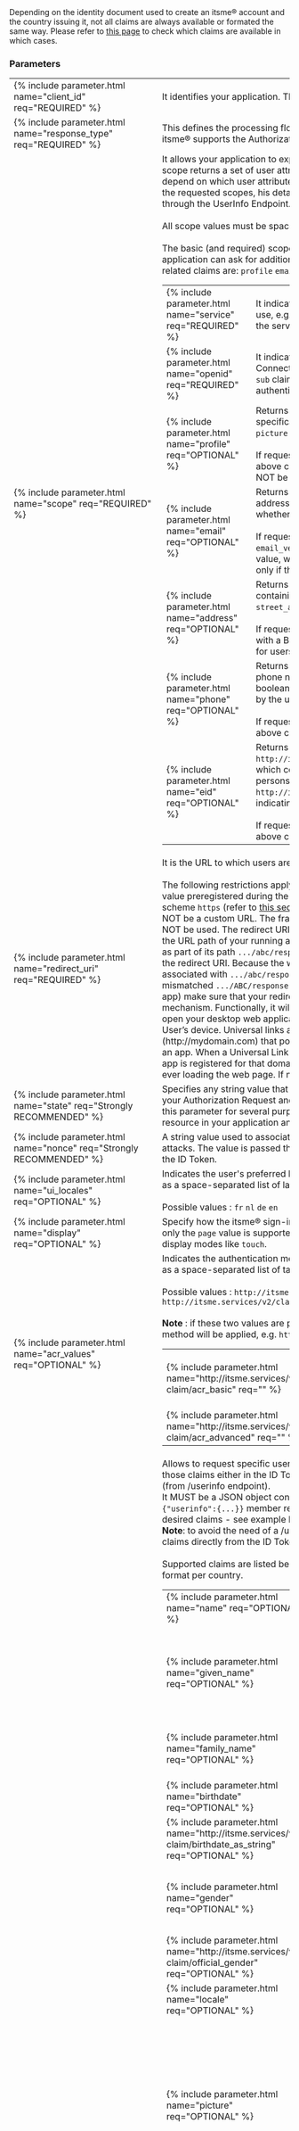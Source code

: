 <aside class="notice">Depending on the identity document used to create an itsme® account and the country issuing it, not all claims are always available or formated the same way. Please refer to <a href="https://belgianmobileid.github.io/doc/claims/" target="blank">this page</a> to check which claims are available in which cases.</aside>

### Parameters

<table>
  <tbody>
    <tr>
      <td>{% include parameter.html name="client_id" req="REQUIRED" %}</td>
      <td>It identifies your application. This parameter value is generated during registration.</td>
    </tr>
     <tr>
      <td>{% include parameter.html name="response_type" req="REQUIRED" %}</td>
      <td>This defines the processing flow to be used when forming the response. Because itsme® supports the Authorization Code Flow, this value MUST be <code>code</code>.</td>
    </tr>
    <tr>
      <td>{% include parameter.html name="scope" req="REQUIRED" %}</td>
      <td>
        It allows your application to express the desired scope of the access request. Each scope returns a set of user attributes. The scopes an application should request depend on which user attributes your application needs. Once the user authorizes the requested scopes, his details are returned in an ID Token and are also available through the UserInfo Endpoint.<br><br>All scope values must be space-separated.<br><br>The basic (and required) scopes are <code>openid</code> and <code>service</code>. Beyond that, your application can ask for additional standard scopes values which map to sets of related claims are: <code>profile</code> <code>email</code> <code>address</code> <code>phone</code> <code>eid</code><br />
        <table>
          <tr>
            <td>{% include parameter.html name="service" req="REQUIRED" %}</td><td>It indicates the itsme® service your application intends to use, e.g. <code>service:TEST_code</code> by replacing "TEST_code" with the service code generated during registration.</td>
          </tr>
          <tr>
            <td>{% include parameter.html name="openid" req="REQUIRED" %}</td><td>It indicates that your application intends to use the OpenID Connect protocol to verify a user's identity by returning a <code>sub</code> claim which represents a unique identifier for the authenticated user.</td>
          </tr>
          <tr>
            <td>{% include parameter.html name="profile" req="OPTIONAL" %}</td><td>Returns claims that represent basic profile information, specifically <code>family_name</code>, <code>given_name</code>, <code>name</code>, <code>gender</code>, <code>locale</code>, <code>picture</code> and <code>birthdate</code>.<br><br>If requested, a value SHALL always be returned for the above claims except for the <code>given_name</code> claim which MAY NOT be returned if the user doesn't have any first name(s).</td>
          </tr>
          <tr>
            <td>{% include parameter.html name="email" req="OPTIONAL" %}</td><td>Returns the <code>email</code> claim, which contains the user's email address, and <code>email_verified</code>, which is a boolean indicating whether the email address was verified by the user.<br><br>If requested, a value SHALL always be returned for the <code>email_verified</code> claim only if <code>email</code> claim is filled with a value, whereas the <code>email</code> claim SHALL always be returned only if the user gave us an email address.</td>
          </tr>
          <tr>
            <td>{% include parameter.html name="address" req="OPTIONAL" %}</td><td>Returns user's postal address, represented as JSON Object containing some or all of these members <code>formatted</code> <code>street_address</code> <code>postal_code</code> <code>locality</code><br><br>If requested, a value SHALL always be returned for users with a Belgian ID document, and SHALL NOT be returned for users with a Dutch ID documents.</td>
          </tr> 
          <tr>
            <td>{% include parameter.html name="phone" req="OPTIONAL" %}</td><td>Returns the <code>phone_number</code> claim, which contains the user's phone number, and <code>phone_number_verified</code>, which is a boolean indicating whether the phone number was verified by the user.<br><br>If requested, a value SHALL always be returned for the above claims.</td>
          </tr> 
          <tr>
            <td>{% include parameter.html name="eid" req="OPTIONAL" %}</td><td>Returns the <code>http://itsme.services/v2/claim/BENationalNumber</code> claim, which contains the unique identification number of natural persons who are registered in Belgium, and <code>http://itsme.services/v2/claim/BEeidSn</code>, which is a string indicating the Belgian ID card number.<br><br>If requested, a value SHALL always be returned for the above claims.</td>
          </tr>
        </table>
      </td>
    </tr>
    <tr>
      <td>{% include parameter.html name="redirect_uri" req="REQUIRED" %}</td>
      <td>It is the URL to which users are redirected once the authentication is complete. <br><br>The following restrictions apply to redirect URIs:
        <tabul>
          <tabli>The redirect URI MUST match the value preregistered during the registration.</tabli>
          <tabli>The redirect URI MUST begin with the scheme <code>https</code> (refer to <a href="https://belgianmobileid.github.io/doc/authentication/#certificates-and-website-security" target="blank">this section</a> for more information).</tabli>
          <tabli>The redirect URI SHALL NOT be a custom URL.</tabli>
          <tabli>The fragment identifier introduced by a hash mark <code>#</code> SHALL NOT be used.</tabli>
          <tabli>The redirect URI is case-sensitive. Its case MUST match the case of the URL path of your running application. For example, if your application includes as part of its path <code>.../abc/response-oidc</code>, do not specify <code>.../ABC/response-oidc</code> in the redirect URI. Because the web browser treats paths as case-sensitive, cookies associated with <code>.../abc/response-oidc</code> MAY be excluded if redirected to the case-mismatched <code>.../ABC/response-oidc</code> URL.</tabli>
          <tabli>If relevant (in case you have a mobile app) make sure that your redirect URIs support the <a href="https://developer.apple.com/ios/universal-links/" target="blank">Universal links</a> and <a href="https://developer.android.com/training/app-links" target="blank">App links</a> mechanism. Functionally, it will allow you to have only one single link that will either open your desktop web application, your mobile app or your mobile site on the User’s device. Universal links and App links are standard web links (http://mydomain.com) that point to both a web page and a piece of content inside an app. When a Universal Link is opened, the app OS checks to see if any installed app is registered for that domain. If so, the app is launched immediately without ever loading the web page. If not, the web URL is loaded into the webbrowser.</tabli>
        </tabul>
      </td>
    </tr>
    <tr>
      <td>{% include parameter.html name="state" req="Strongly RECOMMENDED" %}</td>
      <td>Specifies any string value that your application uses to maintain state between your Authorization Request and the Authorization Server's response. You can use this parameter for several purposes, such as directing the user to the correct resource in your application and mitigating cross-site request forgery.</td>
    </tr>
    <tr>
      <td>{% include parameter.html name="nonce" req="Strongly RECOMMENDED" %}</td>
      <td>A string value used to associate a session with an ID Token, and to mitigate replay attacks. The value is passed through unmodified from the Authorization Request to the ID Token.</td>
    </tr>
    <tr>
      <td>{% include parameter.html name="ui_locales" req="OPTIONAL" %}</td>
      <td>Indicates the user's preferred languages for the itsme® sign-in page, represented as a space-separated list of language tag values, ordered by preference.<br><br>Possible values : <code>fr</code> <code>nl</code> <code>de</code> <code>en</code></td>
    </tr>
    <tr>
      <td>{% include parameter.html name="display" req="OPTIONAL" %}</td>
      <td>Specify how the itsme® sign-in page should be displayed to the user. Currently, only the <code>page</code> value is supported but in the future we might support additional display modes like <code>touch</code>.</td>
    </tr>
    <tr>
      <td>{% include parameter.html name="acr_values" req="OPTIONAL" %}</td>
      <td>Indicates the authentication method required to process the request, represented as a space-separated list of tag values, ordered by preference.<br><br>Possible values : <code>http://itsme.services/v2/claim/acr_basic</code> <code>http://itsme.services/v2/claim/acr_advanced</code><br><br><b>Note</b> : if these two values are provided only the most constraining authentication method will be applied, e.g. <code>http://itsme.services/v2/claim/acr_advanced</code>.<br />
        <table>
          <tr>
            <td>{% include parameter.html name="http://itsme.services/v2/<br>claim/acr_basic" req="" %}</td><td>It lets the user to choose either fingerprint usage (if device is compatible) or itsme® code. If the <code>acr_values</code> parameter is not specified, this is the default authentication method.</td>
          </tr>
          <tr>
            <td>{% include parameter.html name="http://itsme.services/v2/<br>claim/acr_advanced" req="" %}</td><td>It forces the user to use his itsme® code.</td>
          </tr>
        </table>
      </td>
    </tr>
    <tr>
      <td>{% include parameter.html name="claims" req="OPTIONAL" %}</td>
      <td>Allows to request specific user's details ("claims"). You can choose to receive those claims either in the ID Token (from /token endpoint) or in the UserInfo object (from /userinfo endpoint).<br />It MUST be a JSON object containing an <code>{"id_token":{...}}</code> member or a <code>{"userinfo":{...}}</code> member respectively. This member will then contain all the desired claims - see example below.<br><b>Note</b>: to avoid the need of a /userinfo request, itsme® recommends to retrieve the claims directly from the ID Token.<br><br>Supported claims are listed below. Please check <a href="https://belgianmobileid.github.io/doc/claims/" target="blank">this page</a> for availability and format per country.<br />
        <table>
          <tr>
            <td>{% include parameter.html name="name" req="OPTIONAL" %}</td><td>Returns user's full name in displayable form including all name parts, possibly including titles and suffixes.</td>
          </tr>
          <tr>
            <td>{% include parameter.html name="given_name" req="OPTIONAL" %}</td><td>Returns user's given name(s) or first name(s). Note that in some cultures, people can have multiple given names; all can be present, with the names being separated by space characters.<br><br>If requested, a value MAY NOT be returned if the user doesn't have any first name(s).</td>
          </tr>
          <tr>
            <td>{% include parameter.html name="family_name" req="OPTIONAL" %}</td><td>Returns user's surname(s) or last name(s). Note that in some cultures, people can have multiple family names or no family name; all can be present, with the names being separated by space characters.</td>
          </tr> 
          <tr>
            <td>{% include parameter.html name="birthdate" req="OPTIONAL" %}</td><td>Return user's birthdate, represented as a string in YYYY-MM-DD date format. itsme® users are always 16 years old or more.</td>
          </tr> 
          <tr>
            <td>{% include parameter.html name="http://itsme.services/v2/<br>claim/birthdate_as_string" req="OPTIONAL" %}</td><td>Returns user's birthdate in an unprocessed way, as mentioned on the ID document. itsme® users are always 16 years old or more.</td>
          </tr> 
          <tr>
            <td>{% include parameter.html name="gender" req="OPTIONAL" %}</td><td>Returns user's gender. Possible values are: <code>female</code> <code>male</code> <code>unknown</code> <code>n/a</code>. If the value mentioned on the user's ID document is different from those (local language, letter code...), then we apply a best-effort mapping to one of those values.</td>
          </tr>
          <tr>
            <td>{% include parameter.html name="http://itsme.services/v2/<br>claim/official_gender" req="OPTIONAL" %}</td><td>Returns user's gender unaltered, exactly as mentioned on their ID document.</td>
          </tr> 
          <tr>
            <td>{% include parameter.html name="locale" req="OPTIONAL" %}</td><td>Returns user's mobile phone language, represented as a string format. Possible values are : <code>NL</code> <code>FR</code> <code>DE</code> <code>EN</code></td>
          </tr>
          <tr>
            <td>{% include parameter.html name="picture" req="OPTIONAL" %}</td><td>Returns user's ID picture, represented as a URL string. This URL refers to an image file (for example, a JPEG, JPEG2000, or PNG image file). This image is the raw (unprocessed) image contained on the ID document.<br /><br />
            Accessing this URL has to be done with your bearer token. Example:<br />
            <code>
              GET /v2/picture HTTP/1.1<br />
              Host: idp.prd.itsme.services<br />
              Authorization: Bearer SlAV32hkKG
            </code></td>
          </tr>
          <tr>
            <td>{% include parameter.html name="http://itsme.services/v2/<br>claim/physical_person_photo" req="OPTIONAL" %}</td><td>Returns user's ID picture, represented as a JSON Object containing these members:<br><code>format</code>: the MIME type<br><code>value</code>: the base64 encoded image.<br><br>This picture is read from the ID document but converted to always return a 200x140 px, 24 BPP JPEG image.</td>
          </tr> 
          <tr>
            <td>{% include parameter.html name="email" req="OPTIONAL" %}</td><td>Returns user's email address.</td>
          </tr> 
          <tr>
            <td>{% include parameter.html name="email_verified" req="OPTIONAL" %}</td><td>Returns <code>true</code> if the user's e-mail address is verified; otherwise <code>false</code>.<br><br><b>Note</b> : currently, itsme® always returns <code>false</code> for this claim because the email verification feature is not yet implemented in our systems (or does not return a value if no email address is available).</td>
          </tr> 
          <tr>
            <td>{% include parameter.html name="phone_number" req="OPTIONAL" %}</td><td>Returns user's phone number, represented as a string format. For example : <code>[+][country code] [subscriber number including area code]</code>.</td>
          </tr> 
          <tr>
            <td>{% include parameter.html name="phone_number_verified" req="OPTIONAL" %}</td><td>Returns <code>true</code> if the user's phone number is verified; otherwise <code>false</code>.<br>Note: currently, all phone numbers are verified so this claims always returns <code>true</code>.</td>
          </tr>
          <tr>
            <td>{% include parameter.html name="address" req="OPTIONAL" %}</td><td>Returns user's postal address, represented as JSON Object containing some or all of these members: <code>formatted</code> <code>street_address</code> <code>postal_code</code> <code>locality</code>.<br></td>
          </tr>
          <tr>
            <td>{% include parameter.html name="http://itsme.services/v2/<br>claim/claim_citizenship" req="OPTIONAL" %}</td><td>Returns user's nationality. The format is directly depending on the underlying ID document: for Belgian ID documents this is represented as a string, and for Dutch or Lux ID documents this is represented in the <a href="https://en.wikipedia.org/wiki/ISO_3166" target="blank">ISO 3166-1 alpha-3</a> format.</td>
          </tr>
          <tr>
            <td>{% include parameter.html name="http://itsme.services/v2/<br>claim/claim_citizenship_as_iso" req="OPTIONAL" %}</td><td>Returns user's nationality. The format is always <a href="https://en.wikipedia.org/wiki/ISO_3166" target="blank">ISO 3166-1 alpha-3</a>.</td>
          </tr>
           <tr>
            <td>{% include parameter.html name="http://itsme.services/v2/<br>claim/place_of_birth" req="OPTIONAL" %}</td><td>Returns user's place of birth, represented as a JSON Object containing some or all of these members <code>formatted</code> <code>city</code> <code>country</code>.</td>
          </tr>
          <tr>
            <td>{% include parameter.html name="http://itsme.services/v2/<br>claim/BEeidSn" req="OPTIONAL" %}</td><td>Returns user's Belgian ID document number, represented as a string with 12 digits in the form xxx-xxxxxxx-yy. (the check-number yy is the remainder of the division of xxxxxxxxxx by 97) for Belgian citizens, or starting with a letter and nine digits in the form B xxxxxxx xx for EU/EEA/Swiss citizens. This claim is made redundant by the <code>IDDocumentSN</code> claim below which we advise to use instead.</td>
          </tr>
          <tr>
            <td>{% include parameter.html name="http://itsme.services/v2/<br>claim/claim_device" req="OPTIONAL" %}</td><td>Returns user's phone information, represented as a JSON Object containing some or all of these members <code>os</code> <code>appName</code> <code>appRelease</code> <code>deviceLabel</code> <code>debugEnabled</code> <code>deviceID</code>	<code>osRelease</code> <code>manufacturer</code> <code>deviceLockLevel</code> <code>smsEnabled</code> <code>rooted</code> <code>msisdn</code> <code>deviceModel</code>	<code>sdkRelease</code>.</td>       
          </tr> 
          <tr>
            <td>{% include parameter.html name="http://itsme.services/v2/<br>claim/transaction_info" req="OPTIONAL" %}</td><td>Returns information about the itsme® transaction, represented as a JSON Object containing some or all of these members <code>securityLevel</code> <code>bindLevel</code> <code>appRelease</code>.</td>
           </tr> 
           <tr>
            <td>{% include parameter.html name="http://itsme.services/v2/<br>claim/BENationalNumber" req="OPTIONAL" %}</td><td>Returns user's Belgian unique identification number, represented as a string with 11 digits in the form YY.MM.DD-xxx.cd where YY.MM.DD is the birthdate of the person, xxx a sequential number (odd for males and even for females) and cd a check-digit. Some exceptions could apply.<br></td>
          </tr>
          <tr>
            <td>{% include parameter.html name="http://itsme.services/v2/<br>claim/validityFrom" req="OPTIONAL" %}</td><td>This is a <a href="#metadata">metadata</a>.<br>Returns user's Belgian ID document issuance date, represented as a string in YYYY-MM-DDThh:mm:ss.nnnZ date format specified by ISO 8601. Can only be returned in combination with claim http://itsme.services/v2/claim/BEeidSn.</td>
          </tr>
          <tr>
            <td>{% include parameter.html name="http://itsme.services/v2/<br>claim/validityTo" req="OPTIONAL" %}</td><td>This is a <a href="#metadata">metadata</a>.<br>Returns user's Belgian ID card expiry date, represented as a string in YYYY-MM-DDThh:mm:ss.nnnZ date format specified by ISO 8601. Can only be returned in combination with claims http://itsme.services/v2/claim/BEeidSn or http://itsme.services/v2/claim/IDDocumentSN.<br><br>If requested, a value MAY NOT be returned.</td>
          </tr>
          <tr>
            <td>{% include parameter.html name="http://itsme.services/v2/<br>claim/verificationDate" req="OPTIONAL" %}</td><td>This is a <a href="#metadata">metadata</a>.<br>Returns the date when the user's document was read for the last time, represented as a string in YYYY-MM-DDThh:mm:ss date format specified by ISO 8601.</td>
          </tr>
          <tr>
            <td>{% include parameter.html name="http://itsme.services/v2/<br>claim/IDDocumentSN" req="OPTIONAL" %}</td><td>Returns the ID document number, represented as a string.</td>
          </tr> 
          <tr>
            <td>{% include parameter.html name="http://itsme.services/v2/<br>claim/IDDocumentType" req="OPTIONAL" %}</td><td>Returns the ID document type. This is a 1 or 2 characters code defined by the ICAO. Identity cards have a code with first letter I while passports have a code starting with P.</td>
          </tr>
          <tr>
            <td>{% include parameter.html name="http://itsme.services/v2/<br>claim/IDIssuingCountry" req="OPTIONAL" %}</td><td>This is a <a href="#metadata">metadata</a>.<br>Returns the 3-letters iso code of the country that issued the identity document.</td>
          </tr>
          <tr>
            <td>{% include parameter.html name="http://itsme.services/v2/<br>claim/issuance_locality" req="OPTIONAL" %}</td><td>This is a <a href="#metadata">metadata</a>.<br>Returns the locality that issued the ID document used to create the itsme® account.</td>
          </tr>
          <tr>
            <td>{% include parameter.html name="http://itsme.services/v2/<br>claim/app" req="OPTIONAL" %}</td><td>Returns a JSON object with 3 members: <code>appInstalledDate</code> contains the date when the app was installed on the user's device, represented as a string in YYYY-MM-DDThh:mm:ss.nnnZ date format specified by ISO 8601. <code>appName</code> contains the name of the app and <code>appRelease</code> contains a string identifying the release (example: "4.9.1").<br>This claim is intended to help partners detect fraudulent use cases.</td>
          </tr>
          <tr>
            <td>{% include parameter.html name="http://itsme.services/v2/<br>claim/account" req="OPTIONAL" %}</td><td>Returns a JSON object with 3 members: <code>activationDate</code> contains the date when the account was last activated (enrolled or unblocked), represented as a string in YYYY-MM-DDThh:mm:ss.nnnZ date format specified by ISO 8601. <code>activationMechanism</code> contains a string identifying the way this account was created. Possible values are "CARD_READER" (enrollment via a physical reading of the ID document chip), "CONTACT_LESS" (enrollment via a NFC reading of the ID document) or "ID_PROVIDER" (enrollment via a trusted partner, i.e. a bank).<br>This claim is intended to help partners detect fraudulent use cases.</td>
          </tr>
          <tr>
            <td>{% include parameter.html name="http://itsme.services/v2/<br>claim/transaction_ip" req="OPTIONAL" %}</td><td>Returns the IP address of the smartphone approving the transaction.<br>This claim is intended to help partners detect fraudulent use cases.</td>
          </tr>
        </table>
      </td>
    </tr>
    <tr>
      <td>{% include parameter.html name="request_uri" req="OPTIONAL" %}</td>
      <td>A URL using the https scheme referencing a resource containing a JWT whose claims are the request parameters. The <code>request_uri</code> parameter is used to secure parameters in the Authorization Request from tainting or inspection when sending the request to the itsme® Authorization Endpoint.<br><br>If the <code>request_uri</code> parameter is used, the JWT MUST be signed and MUST contain the claims <code>iss</code> (issuer) and <code>aud</code> (audience) as members. The <code>iss</code> value SHOULD be your <code>client_id</code>. The <code>aud</code> value SHOULD be set to <code>https://idp.[e2e/prd].itsme.services/v2</code>. The JWT MUST also be encrypted and more precisely: it MUST be signed then encrypted, with the result being a Nested JWT (refer to <a href="https://belgianmobileid.github.io/doc/JOSE/" target="blank">this page</a> for more information).<br><br>The following restrictions apply to request URIs:
        <tabul>
          <tabli>The request URI MUST be preregistered during the registration.</tabli>
          <tabli>The request URI MUST contain the TCP port number <code>443</code>. Example : https://test.istme.be:443/p/test</tabli>
          <tabli>The request URI MUST begin with the scheme <code>https</code> (refer to <a href="https://belgianmobileid.github.io/doc/authentication/#certificates-and-website-security" target="blank">this section</a> for more information). The usage of localhost request URIs that are not permitted.</tabli>
          <tabli>The request URI JWT MUST be publicly accessible.</tabli>
        </tabul>
      </td>
    </tr>
    <tr>
      <td>{% include parameter.html name="request" req="OPTIONAL" %}</td>
      <td>It represents the request as a JWT whose Claims are the request parameters. The <code>request</code> parameter is used to secure parameters in the Authorization Request from tainting or inspection when sending the request to the itsme® Authorization Endpoint.<br><br>If the <code>request</code> parameter is used, the JWT MUST be signed and MUST contain the claims <code>iss</code> (issuer) and <code>aud</code> (audience) as members. The <code>iss</code> value SHOULD be your <code>client_id</code>. The <code>aud</code> value SHOULD be set to <code>https://idp.[e2e/prd].itsme.services/v2</code>. The JWT MUST also be encrypted and more precisely: it MUST be signed then encrypted, with the result being a Nested JWT (refer to <a href="https://belgianmobileid.github.io/doc/JOSE/" target="blank">this page</a> for more information).</td>
    </tr>
    <tr>
      <td>{% include parameter.html name="code_challenge" req="OPTIONAL" %}</td>
       <td>A challenge derived from the code verifier by applying a S256 hash. This parameter is REQUIRED if you requested PKCE to be enforced.
       </td>
    </tr>
    <tr>
      <td>{% include parameter.html name="code_challenge_method" req="OPTIONAL" %}</td>
       <td>Code verifier transformation method.<br><br>It MUST be set to <code>S256</code>.
       </td>
    </tr>
  </tbody>
</table>

### Response

<code>302</code> <code>application/x-www-form-urlencoded</code>

<table>
  <tbody>
    <tr>
      <td>{% include parameter.html name="code" req="" %}</td>
      <td>An intermediate opaque credential of 36 characters used to retrieve the ID Token and Access Token.<br><br><b>Note</b> : the code has a lifetime of 3 minutes.</td>
    </tr>
    <tr>
      <td>{% include parameter.html name="state" req="" %}</td>
      <td>The string value provided in the Authorization Request. You SHOULD validate that the value returned matches the one supplied.</td>
    </tr>
  </tbody>
</table>